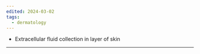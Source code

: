 ```yaml
---
edited: 2024-03-02
tags:
  - dermatology
---
```

- Extracellular fluid collection in layer of skin

---
